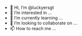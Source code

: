 - 👋 Hi, I’m @luckyersgt
- 👀 I’m interested in ...
- 🌱 I’m currently learning ...
- 💞️ I’m looking to collaborate on ...
- 📫 How to reach me ...

<!---
luckyersgt/luckyersgt is a ✨ special ✨ repository because its `README.md` (this file) appears on your GitHub profile.
You can click the Preview link to take a look at your changes.
--->
